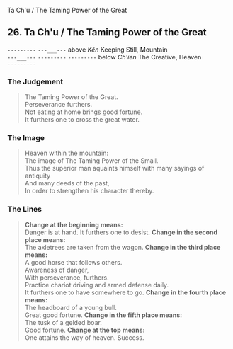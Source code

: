 Ta Ch'u / The Taming Power of the Great
## 26. Ta Ch'u / The Taming Power of the Great
```---------```
```---___---``` above _Kên_ Keeping Still, Mountain  
```---___---```
```---------```
```---------``` below _Ch'ien_ The Creative, Heaven  
```---------```
### The Judgement
> The Taming Power of the Great.  
 Perseverance furthers.  
 Not eating at home brings good fortune.  
 It furthers one to cross the great water.
### The Image
> Heaven within the mountain:  
 The image of The Taming Power of the Small.  
 Thus the superior man aquaints himself with many sayings of antiquity  
 And many deeds of the past,  
 In order to strengthen his character thereby.
### The Lines

 > **Change at the beginning means:**  
 Danger is at hand. It furthers one to desist.
 > **Change in the second place means:**  
 The axletrees are taken from the wagon.
 > **Change in the third place means:**  
 A good horse that follows others.  
 Awareness of danger,  
 With perseverance, furthers.  
 Practice chariot driving and armed defense daily.  
 It furthers one to have somewhere to go.
 > **Change in the fourth place means:**  
 The headboard of a young bull.  
 Great good fortune.
 > **Change in the fifth place means:**  
 The tusk of a gelded boar.  
 Good fortune.
 > **Change at the top means:**  
 One attains the way of heaven. Success.



